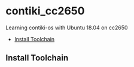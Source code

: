 # contiki_cc2650
Learning contiki-os with Ubuntu 18.04 on cc2650 

* [Install Toolchain](#install-toolchain)

## Install Toolchain
